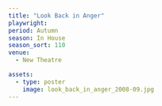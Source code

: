 ```yaml
---
title: "Look Back in Anger"
playwright:
period: Autumn
season: In House
season_sort: 110
venue:
  - New Theatre

assets:
  - type: poster
    image: look_back_in_anger_2008-09.jpg
---
```

